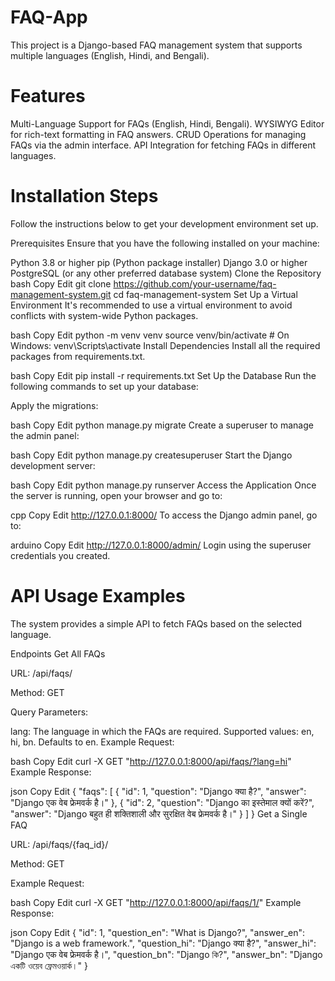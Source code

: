 # FAQ-App
This project is a Django-based FAQ management system that supports multiple languages (English, Hindi, and Bengali).
# Features
Multi-Language Support for FAQs (English, Hindi, Bengali).
WYSIWYG Editor for rich-text formatting in FAQ answers.
CRUD Operations for managing FAQs via the admin interface.
API Integration for fetching FAQs in different languages.
# Installation Steps
Follow the instructions below to get your development environment set up.

Prerequisites
Ensure that you have the following installed on your machine:

Python 3.8 or higher
pip (Python package installer)
Django 3.0 or higher
PostgreSQL (or any other preferred database system)
Clone the Repository
bash
Copy
Edit
git clone https://github.com/your-username/faq-management-system.git
cd faq-management-system
Set Up a Virtual Environment
It's recommended to use a virtual environment to avoid conflicts with system-wide Python packages.

bash
Copy
Edit
python -m venv venv
source venv/bin/activate  # On Windows: venv\Scripts\activate
Install Dependencies
Install all the required packages from requirements.txt.

bash
Copy
Edit
pip install -r requirements.txt
Set Up the Database
Run the following commands to set up your database:

Apply the migrations:

bash
Copy
Edit
python manage.py migrate
Create a superuser to manage the admin panel:

bash
Copy
Edit
python manage.py createsuperuser
Start the Django development server:

bash
Copy
Edit
python manage.py runserver
Access the Application
Once the server is running, open your browser and go to:

cpp
Copy
Edit
http://127.0.0.1:8000/
To access the Django admin panel, go to:

arduino
Copy
Edit
http://127.0.0.1:8000/admin/
Login using the superuser credentials you created.

# API Usage Examples
The system provides a simple API to fetch FAQs based on the selected language.

Endpoints
Get All FAQs

URL: /api/faqs/

Method: GET

Query Parameters:

lang: The language in which the FAQs are required. Supported values: en, hi, bn. Defaults to en.
Example Request:

bash
Copy
Edit
curl -X GET "http://127.0.0.1:8000/api/faqs/?lang=hi"
Example Response:

json
Copy
Edit
{
    "faqs": [
        {
            "id": 1,
            "question": "Django क्या है?",
            "answer": "Django एक वेब फ्रेमवर्क है।"
        },
        {
            "id": 2,
            "question": "Django का इस्तेमाल क्यों करें?",
            "answer": "Django बहुत ही शक्तिशाली और सुरक्षित वेब फ्रेमवर्क है।"
        }
    ]
}
Get a Single FAQ

URL: /api/faqs/{faq_id}/

Method: GET

Example Request:

bash
Copy
Edit
curl -X GET "http://127.0.0.1:8000/api/faqs/1/"
Example Response:

json
Copy
Edit
{
    "id": 1,
    "question_en": "What is Django?",
    "answer_en": "Django is a web framework.",
    "question_hi": "Django क्या है?",
    "answer_hi": "Django एक वेब फ्रेमवर्क है।",
    "question_bn": "Django কি?",
    "answer_bn": "Django একটি ওয়েব ফ্রেমওয়ার্ক।"
}
